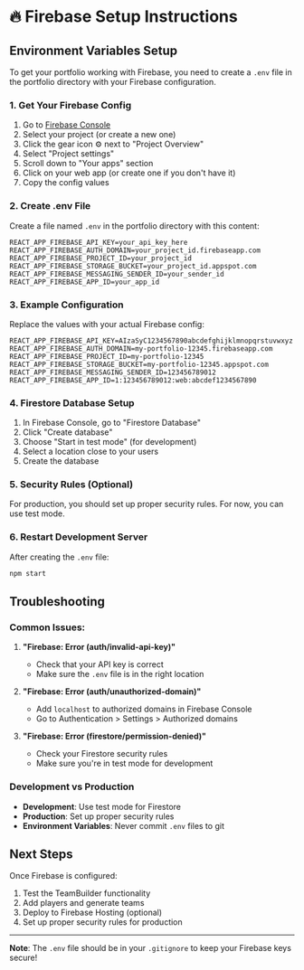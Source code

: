 # 🔥 Firebase Setup Instructions

## Environment Variables Setup

To get your portfolio working with Firebase, you need to create a `.env` file in the portfolio directory with your Firebase configuration.

### 1. Get Your Firebase Config

1. Go to [Firebase Console](https://console.firebase.google.com/)
2. Select your project (or create a new one)
3. Click the gear icon ⚙️ next to "Project Overview"
4. Select "Project settings"
5. Scroll down to "Your apps" section
6. Click on your web app (or create one if you don't have it)
7. Copy the config values

### 2. Create .env File

Create a file named `.env` in the portfolio directory with this content:

```env
REACT_APP_FIREBASE_API_KEY=your_api_key_here
REACT_APP_FIREBASE_AUTH_DOMAIN=your_project_id.firebaseapp.com
REACT_APP_FIREBASE_PROJECT_ID=your_project_id
REACT_APP_FIREBASE_STORAGE_BUCKET=your_project_id.appspot.com
REACT_APP_FIREBASE_MESSAGING_SENDER_ID=your_sender_id
REACT_APP_FIREBASE_APP_ID=your_app_id
```

### 3. Example Configuration

Replace the values with your actual Firebase config:

```env
REACT_APP_FIREBASE_API_KEY=AIzaSyC1234567890abcdefghijklmnopqrstuvwxyz
REACT_APP_FIREBASE_AUTH_DOMAIN=my-portfolio-12345.firebaseapp.com
REACT_APP_FIREBASE_PROJECT_ID=my-portfolio-12345
REACT_APP_FIREBASE_STORAGE_BUCKET=my-portfolio-12345.appspot.com
REACT_APP_FIREBASE_MESSAGING_SENDER_ID=123456789012
REACT_APP_FIREBASE_APP_ID=1:123456789012:web:abcdef1234567890
```

### 4. Firestore Database Setup

1. In Firebase Console, go to "Firestore Database"
2. Click "Create database"
3. Choose "Start in test mode" (for development)
4. Select a location close to your users
5. Create the database

### 5. Security Rules (Optional)

For production, you should set up proper security rules. For now, you can use test mode.

### 6. Restart Development Server

After creating the `.env` file:

```bash
npm start
```

## Troubleshooting

### Common Issues:

1. **"Firebase: Error (auth/invalid-api-key)"**
   - Check that your API key is correct
   - Make sure the `.env` file is in the right location

2. **"Firebase: Error (auth/unauthorized-domain)"**
   - Add `localhost` to authorized domains in Firebase Console
   - Go to Authentication > Settings > Authorized domains

3. **"Firebase: Error (firestore/permission-denied)"**
   - Check your Firestore security rules
   - Make sure you're in test mode for development

### Development vs Production

- **Development**: Use test mode for Firestore
- **Production**: Set up proper security rules
- **Environment Variables**: Never commit `.env` files to git

## Next Steps

Once Firebase is configured:

1. Test the TeamBuilder functionality
2. Add players and generate teams
3. Deploy to Firebase Hosting (optional)
4. Set up proper security rules for production

---

**Note**: The `.env` file should be in your `.gitignore` to keep your Firebase keys secure! 
